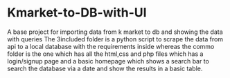 # Kmarket-to-DB-with-UI
A base project for importing data from k market to db and showing the data with queries
The 3included folder is a python script to scrape the data from api to a local database with the requirements inside whereas the commo folder is the one which has all
the html,css and php files which has a login/signup page and a basic homepage which shows a search bar to search the database via a date and show the results in a basic table.
